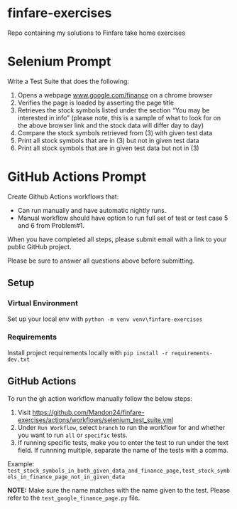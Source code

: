 # finfare-exercises
Repo containing my solutions to Finfare take home exercises

# Selenium Prompt
Write a Test Suite that does the following:
1. Opens a webpage www.google.com/finance on a chrome browser
2. Verifies the page is loaded by asserting the page title
3. Retrieves the stock symbols listed under the section “You may be interested in info”
(please note, this is a sample of what to look for on the above browser link and the stock
data will differ day to day)
4. Compare the stock symbols retrieved from (3) with given test data
5. Print all stock symbols that are in (3) but not in given test data
6. Print all stock symbols that are in given test data but not in (3)

# GitHub Actions Prompt
Create Github Actions workflows that:
- Can run manually and have automatic nightly runs.
- Manual workflow should have option to run full set of test or test case 5 and 6 from Problem#1.

When you have completed all steps, please submit email with a link to your public GitHub
project.

Please be sure to answer all questions above before submitting.

## Setup

### Virtual Environment
Set up your local env with `python -m venv venv\finfare-exercises`

### Requirements
Install project requirements locally with `pip install -r requirements-dev.txt`

## GitHub Actions
To run the gh action workflow manually follow the below steps:
1. Visit https://github.com/Mandon24/finfare-exercises/actions/workflows/selenium_test_suite.yml
2. Under `Run Workflow`, select `branch` to run the workflow for and whether you want to run `all`
   or `specific` tests. 
3. If running specific tests, make you to enter the test to run under the text field. If runnning multiple,
   separate the name of the tests with a comma.

Example: `test_stock_symbols_in_both_given_data_and_finance_page,test_stock_symbols_in_finance_page_not_in_given_data`

**NOTE:** Make sure the name matches with the name given to the test. Please refer to the `test_google_finance_page.py` file.